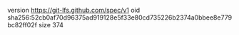 version https://git-lfs.github.com/spec/v1
oid sha256:52cb0af70d96375ad919128e5f33e80cd735226b2374a0bbee8e779bc82ff02f
size 374
